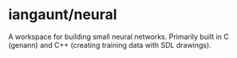 # iangaunt/neural

A workspace for building small neural networks. Primarily built in C (genann) and C++ (creating training data with SDL drawings).
